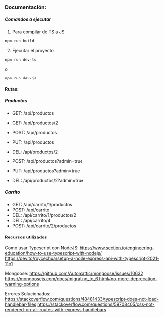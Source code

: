 ### Documentación:

##### Comandos a ejecutar
1. Para compilar de TS a JS
```bash
npm run build
```
2. Ejecutar el proyecto
```bash
npm run dev-ts
```
o
```bash
npm run dev-js
```
#### Rutas:
##### Productos
- GET: /api/productos
- GET: /api/productos/2
- POST: /api/productos
- PUT: /api/productos
- DEL: /api/productos/2

- POST: /api/productos?admin=true
- PUT: /api/productos?admin=true
- DEL: /api/productos/2?admin=true
##### Carrito

- GET: /api/carrito/1/productos
- POST: /api/carrito
- DEL: /api/carrito/1/productos/2
- DEL: /api/carrito/4
- POST: /api/carrito/2/productos

#### Recursos utilizados

Como usar Typescript con NodeJS:
https://www.section.io/engineering-education/how-to-use-typescript-with-nodejs/
https://dev.to/roycechua/setup-a-node-express-api-with-typescript-2021-11o1

Mongoose:
https://github.com/Automattic/mongoose/issues/10632
https://mongoosejs.com/docs/migrating_to_6.html#no-more-deprecation-warning-options

Errores Solucionados:
https://stackoverflow.com/questions/48481433/typescript-does-not-load-handlebar-files
https://stackoverflow.com/questions/59708405/css-not-rendered-on-all-routes-with-express-handlebars
